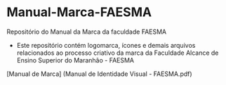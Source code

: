 # Manual-Marca-FAESMA
Repositório do Manual da Marca da faculdade FAESMA

- Este repositório contém logomarca, ícones e demais arquivos relacionados ao processo criativo da marca da Faculdade Alcance de Ensino Superior do Maranhão - FAESMA

[Manual de Marca] (Manual de Identidade Visual - FAESMA.pdf)

